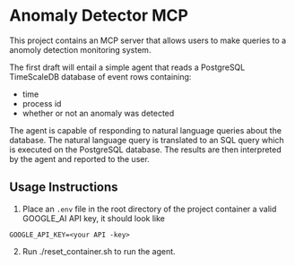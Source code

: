 # Anomaly Detector MCP
This project contains an MCP server that allows users to make queries to a anomoly detection monitoring system.

The first draft will entail a simple agent that reads a PostgreSQL TimeScaleDB database of event rows containing:
- time
- process id
- whether or not an anomaly was detected

The agent is capable of responding to natural language queries about the database. The natural language query is translated to an SQL query which is executed on the PostgreSQL database. The results are then interpreted by the agent and reported to the user.

## Usage Instructions

1. Place an `.env` file in the root directory of the project container a valid GOOGLE_AI API key, it should look like

```
GOOGLE_API_KEY=<your API -key>
```

2. Run ./reset_container.sh to run the agent.